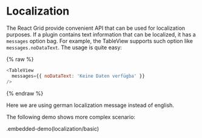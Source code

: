 # Localization

The React Grid provide convenient API that can be used for localization purposes. If a plugin contains text information that can be localized, it has a `messages` option bag. For example, the TableView supports such option like `messages.noDataText`. The usage is quite easy:

{% raw %}
```js
<TableView
  messages={{ noDataText: 'Keine Daten verfügba' }}
/>
```
{% endraw %}

Here we are using german localization message instead of english.

The following demo shows more complex scenario:

.embedded-demo(localization/basic)
